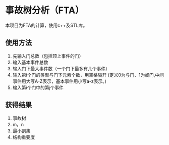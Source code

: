 # 事故树分析（FTA）

本项目为FTA的计算，使用c++及STL库。

## 使用方法

1. 先输入门总数（包括顶上事件的门）
2. 输入基本事件总数
3. 输入门下最大事件数（一个门下最多有几个事件）
4. 输入第i个门的类型与门下元素个数，用空格隔开 (定义0为与门、1为或门,中间事件用大写A-Z表示，基本事件用小写a-z表示。)
5. 输入第i个门中的第j个事件

## 获得结果

1. 事故树
2. m，n
3. 最小割集
4. 结构重要度